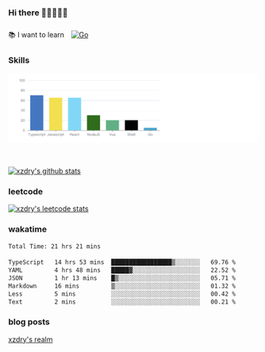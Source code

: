 ### Hi there 👋👋👋👋👋

 :books: I want to learn <a href="https://go.dev/" target="_blank"><img style="margin: 10px" src="https://profilinator.rishav.dev/skills-assets/go-original.svg" alt="Go" height="50" /></a>  

### Skills
![](img/2022-09-05-22-04-20.png)

<br />

[![xzdry's github stats](https://github-readme-stats.vercel.app/api?username=xzdry&count_private=true&show_icons=true&theme=vue)](https://github.com/xzdry)

### leetcode
[![xzdry's leetcode stats](https://leetcard.jacoblin.cool/xzdry-2?theme=light&font=Anek%20Kannada&site=cn)](https://leetcode.cn/u/xzdry-2/)

### wakatime
<!--START_SECTION:waka-->

```text
Total Time: 21 hrs 21 mins

TypeScript   14 hrs 53 mins  █████████████████▒░░░░░░░   69.76 %
YAML         4 hrs 48 mins   █████▓░░░░░░░░░░░░░░░░░░░   22.52 %
JSON         1 hr 13 mins    █▒░░░░░░░░░░░░░░░░░░░░░░░   05.71 %
Markdown     16 mins         ▒░░░░░░░░░░░░░░░░░░░░░░░░   01.32 %
Less         5 mins          ░░░░░░░░░░░░░░░░░░░░░░░░░   00.42 %
Text         2 mins          ░░░░░░░░░░░░░░░░░░░░░░░░░   00.21 %
```

<!--END_SECTION:waka-->

### blog posts
[xzdry's realm](https://www.justdry.net/)
